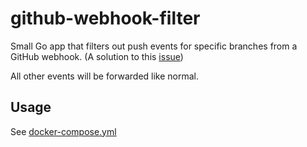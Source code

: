 # github-webhook-filter

Small Go app that filters out push events for specific branches from a GitHub webhook. (A solution to this [issue](https://stackoverflow.com/questions/46140233/github-webhooks-triggered-globally-instead-of-per-branch))

All other events will be forwarded like normal.

## Usage
See [docker-compose.yml](./docker-compose.yml)
